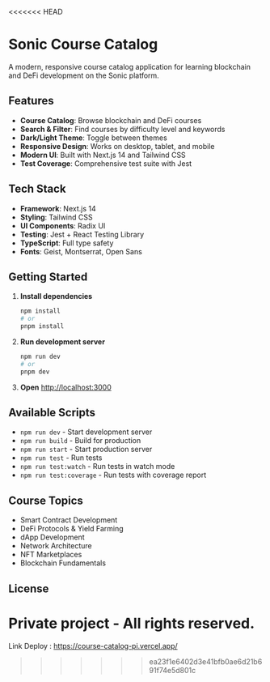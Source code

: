 <<<<<<< HEAD
# Sonic Course Catalog

A modern, responsive course catalog application for learning blockchain and DeFi development on the Sonic platform.

## Features

-  **Course Catalog**: Browse blockchain and DeFi courses
-  **Search & Filter**: Find courses by difficulty level and keywords
-  **Dark/Light Theme**: Toggle between themes
-  **Responsive Design**: Works on desktop, tablet, and mobile
-  **Modern UI**: Built with Next.js 14 and Tailwind CSS
-  **Test Coverage**: Comprehensive test suite with Jest

## Tech Stack

- **Framework**: Next.js 14
- **Styling**: Tailwind CSS
- **UI Components**: Radix UI
- **Testing**: Jest + React Testing Library
- **TypeScript**: Full type safety
- **Fonts**: Geist, Montserrat, Open Sans

## Getting Started

1. **Install dependencies**
   ```bash
   npm install
   # or
   pnpm install
   ```

2. **Run development server**
   ```bash
   npm run dev
   # or
   pnpm dev
   ```

3. **Open** [http://localhost:3000](http://localhost:3000)

## Available Scripts

- `npm run dev` - Start development server
- `npm run build` - Build for production
- `npm run start` - Start production server
- `npm run test` - Run tests
- `npm run test:watch` - Run tests in watch mode
- `npm run test:coverage` - Run tests with coverage report

## Course Topics

- Smart Contract Development
- DeFi Protocols & Yield Farming
- dApp Development
- Network Architecture
- NFT Marketplaces
- Blockchain Fundamentals

## License

Private project - All rights reserved.
=======
Link Deploy : https://course-catalog-pi.vercel.app/
>>>>>>> ea23f1e6402d3e41bfb0ae6d21b691f74e5d801c

